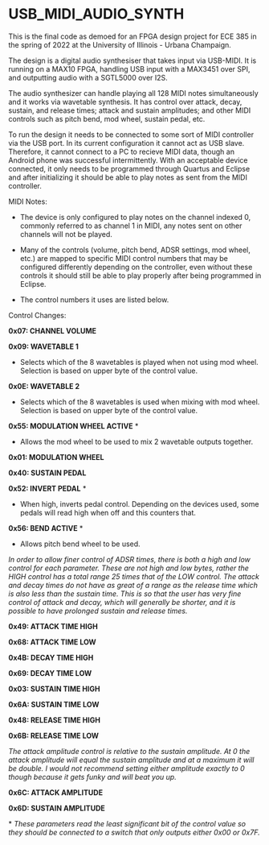 ﻿# USB_MIDI_AUDIO_SYNTH

This is the final code as demoed for an FPGA design project for ECE 385 in the spring of 2022 at the University of Illinois - Urbana Champaign.

The design is a digital audio synthesiser that takes input via USB-MIDI. It is running on a MAX10 FPGA, handling USB input with a MAX3451 over SPI, and outputting audio with a SGTL5000 over I2S.

The audio synthesizer can handle playing all 128 MIDI notes simultaneously and it works via wavetable synthesis. It has control over attack, decay, sustain, and release times; attack and sustain amplitudes; and other MIDI controls such as pitch bend, mod wheel, sustain pedal, etc.

To run the design it needs to be connected to some sort of MIDI controller via the USB port. In its current configuration it cannot act as USB slave. Therefore, it cannot connect to a PC to recieve MIDI data, though an Android phone was successful intermittently. With an acceptable device connected, it only needs to be programmed through Quartus and Eclipse and after initializing it should be able to play notes as sent from the MIDI controller.

MIDI Notes:

- The device is only configured to play notes on the channel indexed 0, commonly referred to as channel 1 in MIDI, any notes sent on other channels will not be played.
	
- Many of the controls (volume, pitch bend, ADSR settings, mod wheel, etc.) are mapped to specific MIDI control numbers that may be configured differently depending on the controller, even without these controls it should still be able to play properly after being programmed in Eclipse.
	
- The control numbers it uses are listed below.

Control Changes:

<b>0x07: CHANNEL VOLUME</b>

<b>0x09: WAVETABLE 1</b>

- Selects which of the 8 wavetables is played when not using mod wheel. Selection is based on upper byte of the control value.

<b>0x0E: WAVETABLE 2</b>

- Selects which of the 8 wavetables is used when mixing with mod wheel. Selection is based on upper byte of the control value.

<b>0x55: MODULATION WHEEL ACTIVE</b>	*

- Allows the mod wheel to be used to mix 2 wavetable outputs together.

<b>0x01: MODULATION WHEEL</b>

<b>0x40: SUSTAIN PEDAL</b>

<b>0x52: INVERT PEDAL</b>	*

- When high, inverts pedal control. Depending on the devices used, some pedals will read high when off and this counters that. 

<b>0x56: BEND ACTIVE</b>	*

- Allows pitch bend wheel to be used.

<em>In order to allow finer control of ADSR times, there is both a high and low control for each parameter. These are not high and low bytes, rather the HIGH control has a total range 25 times that of the LOW control. The attack and decay times do not have as great of a range as the release time which is also less than the sustain time. This is so that the user has very fine control of attack and decay, which will generally be shorter, and it is possible to have prolonged sustain and release times.</em>

<b>0x49: ATTACK TIME HIGH</b>

<b>0x68: ATTACK TIME LOW</b>

<b>0x4B: DECAY TIME HIGH</b>

<b>0x69: DECAY TIME LOW</b>

<b>0x03: SUSTAIN TIME HIGH</b>

<b>0x6A: SUSTAIN TIME LOW</b>

<b>0x48: RELEASE TIME HIGH</b>

<b>0x6B: RELEASE TIME LOW</b>	

<em>The attack amplitude control is relative to the sustain amplitude. At 0 the attack amplitude will equal the sustain amplitude and at a maximum it will be double. I would not recommend setting either amplitude exactly to 0 though because it gets funky and will beat you up.</em>

<b>0x6C: ATTACK AMPLITUDE</b>	

<b>0x6D: SUSTAIN AMPLITUDE</b>

*<em> These parameters read the least significant bit of the control value so they should be connected to a switch that only outputs either 0x00 or 0x7F.</em>

